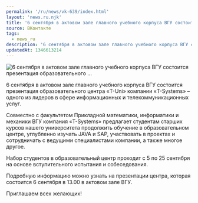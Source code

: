 ```yaml
---
permalink: '/ru/news/vk-639/index.html'
layout: 'news.ru.njk'
title: '6 сентября в актовом зале главного учебного корпуса ВГУ состоится презентация образовательного …'
source: ВКонтакте
tags:
  - news_ru
description: '6 сентября в актовом зале главного учебного корпуса ВГУ состоится презентация образовательного …'
updatedAt: 1346613214
---
```

![6 сентября в актовом зале главного учебного корпуса ВГУ состоится презентация образовательного …](https://sun9-32.userapi.com/impf/c308824/v308824378/2257/mGq9HqEYPac.jpg?size=272x49&quality=96&proxy=1&sign=746d5034f2904a27ef8624e6c1773089&c_uniq_tag=glk3N_jN71k-3_zm_k89-tkMgdnlKpAGglM6PY7M6O4&type=album)

6 сентября в актовом зале главного учебного корпуса ВГУ состоится презентация образовательного центра «T-Uni» компании «T-Systems» – одного из лидеров в сфере информационных и телекоммуникационных услуг.

Совместно с факультетом Прикладной математики, информатики и механики ВГУ компания «T-Systems» предлагает студентам старших курсов нашего университета продолжить обучение в образовательном центре, углубленно изучать JAVA и SAP, участвовать в проектах и сотрудничать с ведущими специалистами компании, а также многое другое.

Набор студентов в образовательный центр проходит с 5 по 25 сентября
на основе вступительного испытания и собеседования.

Подробную информацию можно узнать на презентации центра,
которая состоится 6 сентября в 13.00 в актовом зале ВГУ.

Приглашаем всех желающих!
